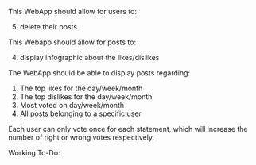 This WebApp should allow for users to:
<!-- 1. create an account -->
<!-- 2. login  -->
<!-- 3. type statements which can be voted for as right or wrong by other users -->
<!-- 4. vote that statements are correct or incorrect -->
5. delete their posts

This Webapp should allow for posts to:
<!-- 1. display the name of the user who posted the post -->
<!-- 2. display the content of the post -->
<!-- 3. display the total number of likes and dislikes -->
4. display infographic about the likes/dislikes

The WebApp should be able to display posts regarding:
1. The top likes for the day/week/month
2. The top dislikes for the day/week/month
3. Most voted on day/week/month
4. All posts belonging to a specific user


Each user can only vote once for each statement, which will increase the number of right or wrong votes respectively.

Working To-Do:
<!-- 1. Add 2 join tables (likes, dislikes) -->
<!-- 2. Add user create -->
<!-- 3. Add user login -->
<!-- 4. Create a post form -->